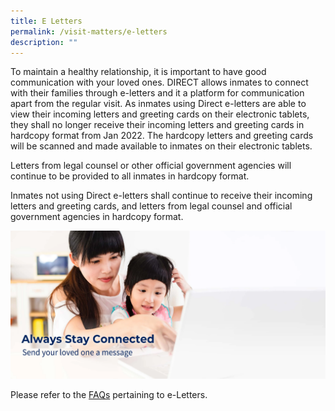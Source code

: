 ```yaml
---
title: E Letters
permalink: /visit-matters/e-letters
description: ""
---
```

To maintain a healthy relationship, it is important to have good communication with your loved ones.  DIRECT allows inmates to connect with their families through e-letters and it a platform for communication apart from the regular visit. 
As inmates using Direct e-letters are able to view their incoming letters and greeting cards on their electronic tablets, they shall no longer receive their incoming letters and greeting cards in hardcopy format from Jan 2022. The hardcopy letters and greeting cards will be scanned and made available to inmates on their electronic tablets. 

Letters from legal counsel or other official government agencies will continue to be provided to all inmates in hardcopy format.

Inmates not using Direct e-letters shall continue to receive their incoming letters and greeting cards, and letters from legal counsel and official government agencies in hardcopy format.

[![](/images/Visit%20Matters/Visit%20Stay%20Connected.png)](https://eservice.sps.gov.sg/eletters)

Please refer to the [FAQs](https://www.sps.gov.sg/faq) pertaining to e-Letters.
